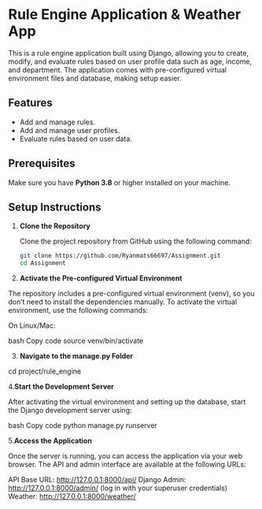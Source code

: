 # Rule Engine Application & Weather App

This is a rule engine application built using Django, allowing you to create, modify, and evaluate rules based on user profile data such as age, income, and department. The application comes with pre-configured virtual environment files and database, making setup easier.

## Features
- Add and manage rules.
- Add and manage user profiles.
- Evaluate rules based on user data.

## Prerequisites

Make sure you have **Python 3.8** or higher installed on your machine.

## Setup Instructions

1. **Clone the Repository**

   Clone the project repository from GitHub using the following command:

   ```bash
   git clone https://github.com/Ryanmats66697/Assignment.git
   cd Assignment

   
2. **Activate the Pre-configured Virtual Environment**

The repository includes a pre-configured virtual environment (venv), so you don’t need to install the dependencies manually. To activate the virtual environment, use the following commands:

On Linux/Mac:

  bash
  Copy code
  source venv/bin/activate


3. **Navigate to the manage.py Folder**

cd project/rule_engine


4.**Start the Development Server**

After activating the virtual environment and setting up the database, start the Django development server using:

  bash
  Copy code
  python manage.py runserver


5.**Access the Application**

Once the server is running, you can access the application via your web browser. The API and admin interface are available at the following URLs:

API Base URL: http://127.0.0.1:8000/api/
Django Admin: http://127.0.0.1:8000/admin/ (log in with your superuser credentials)
Weather: http://127.0.0.1:8000/weather/
